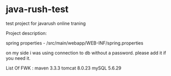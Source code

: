 # java-rush-test
test project for javarush online traning

Project description:

spring properties - /src/main/webapp/WEB-INF/spring.properties

on my side i was using connection to db without a password. please add it if you need it.

List Of FWK :
maven 3.3.3
tomcat 8.0.23
mySQL 5.6.29

